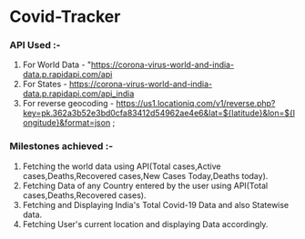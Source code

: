 # Covid-Tracker

### API Used :-
1. For World Data - "https://corona-virus-world-and-india-data.p.rapidapi.com/api
2. For States - https://corona-virus-world-and-india-data.p.rapidapi.com/api_india
3. For reverse geocoding - https://us1.locationiq.com/v1/reverse.php?key=pk.362a3b52e3bd0cfa83412d54962ae4e6&lat=${latitude}&lon=${longitude}&format=json ;


### Milestones achieved :-
1. Fetching the world data using API(Total cases,Active cases,Deaths,Recovered cases,New Cases Today,Deaths today).
2. Fetching Data of any Country entered by the user using API(Total cases,Deaths,Recovered cases).
3. Fetching and Displaying India's Total Covid-19 Data and also Statewise data.
4. Fetching User's current location and displaying Data accordingly.
